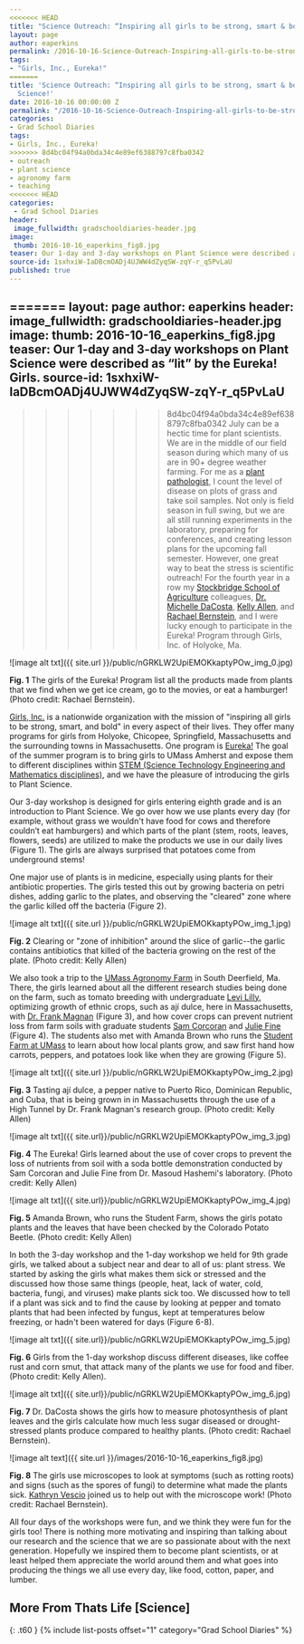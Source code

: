 ```yaml
---
<<<<<<< HEAD
title: "Science Outreach: “Inspiring all girls to be strong, smart & bold” with Plant Science!"
layout: page
author: eaperkins
permalink: /2016-10-16-Science-Outreach-Inspiring-all-girls-to-be-strong-smart-bold-with-Plant-Science-AllanPerkins/
tags:
- "Girls, Inc., Eureka!"
=======
title: 'Science Outreach: “Inspiring all girls to be strong, smart & bold” with Plant
  Science!'
date: 2016-10-16 00:00:00 Z
permalink: "/2016-10-16-Science-Outreach-Inspiring-all-girls-to-be-strong-smart-bold-with-Plant-Science-AllanPerkins/"
categories:
- Grad School Diaries
tags:
- Girls, Inc., Eureka!
>>>>>>> 8d4bc04f94a0bda34c4e89ef6388797c8fba0342
- outreach
- plant science
- agronomy farm
- teaching
<<<<<<< HEAD
categories:
 - Grad School Diaries
header:
 image_fullwidth: gradschooldiaries-header.jpg
image:
 thumb: 2016-10-16_eaperkins_fig8.jpg
teaser: Our 1-day and 3-day workshops on Plant Science were described as “lit” by the Eureka! Girls.
source-id: 1sxhxiW-IaDBcmOADj4UJWW4dZyqSW-zqY-r_q5PvLaU
published: true
---
```

=======
layout: page
author: eaperkins
header:
  image_fullwidth: gradschooldiaries-header.jpg
image:
  thumb: 2016-10-16_eaperkins_fig8.jpg
teaser: Our 1-day and 3-day workshops on Plant Science were described as “lit” by
  the Eureka! Girls.
source-id: 1sxhxiW-IaDBcmOADj4UJWW4dZyqSW-zqY-r_q5PvLaU
---

>>>>>>> 8d4bc04f94a0bda34c4e89ef6388797c8fba0342
July can be a hectic time for plant scientists.  We are in the middle of our field season during which many of us are in 90+ degree weather farming. For me as a [plant ](http://thatslifesci.com.s3-website-us-east-1.amazonaws.com/2016-05-02-what-is-phytopathology-eallanperkins/)[pathologist](http://thatslifesci.com.s3-website-us-east-1.amazonaws.com/2016-05-02-what-is-phytopathology-eallanperkins/), I count the level of disease on plots of grass and take soil samples.  Not only is field season in full swing, but we are all still running experiments in the laboratory, preparing for conferences, and creating lesson plans for the upcoming fall semester.  However, one great way to beat the stress is scientific outreach! For the fourth year in a row my [Stockbridge School of Agriculture](https://stockbridge.cns.umass.edu/) colleagues, [Dr. Michelle DaCosta](https://stockbridge.cns.umass.edu/michelle-dacosta), [Kelly Allen](https://gpls.cns.umass.edu/pb/directory/kelly-allen), and [Rachael Bernstein](https://gpls.cns.umass.edu/pb/directory/rachael-bernstein), and I were lucky enough to participate in the Eureka! Program through Girls, Inc. of Holyoke, Ma.  

![image alt txt]({{ site.url }}/public/nGRKLW2UpiEMOKkaptyPOw_img_0.jpg)

**Fig. 1** The girls of the Eureka! Program list all the products made from plants that we find when we get ice cream, go to the movies, or eat a hamburger! (Photo credit: Rachael Bernstein).

[Girls, Inc.](https://www.girlsincholyoke.org/) is a nationwide organization with the mission of "inspiring all girls to be strong, smart, and bold" in every aspect of their lives.  They offer many programs for girls from Holyoke, Chicopee, Springfield, Massachusetts and the surrounding towns in Massachusetts. One program is [Eureka!](https://www.girlsincholyoke.org/what-we-do)  The goal of the summer program is to bring girls to UMass Amherst and expose them to different disciplines within [STEM (Science Technology Engineering and Mathematics disciplines)](http://www.stemedcoalition.org/), and we have the pleasure of introducing the girls to Plant Science.  

Our 3-day workshop is designed for girls entering eighth grade and is an introduction to Plant Science.  We go over how we use plants every day (for example, without grass we wouldn't have food for cows and therefore couldn’t eat hamburgers) and which parts of the plant (stem, roots, leaves, flowers, seeds) are utilized to make the products we use in our daily lives (Figure 1).  The girls are always surprised that potatoes come from underground stems!

One major use of plants is in medicine, especially using plants for their antibiotic properties.  The girls tested this out by growing bacteria on petri dishes, adding garlic to the plates, and observing  the "cleared" zone where the garlic killed off the bacteria (Figure 2).

![image alt txt]({{ site.url }}/public/nGRKLW2UpiEMOKkaptyPOw_img_1.jpg)

**Fig. 2** Clearing or "zone of inhibition" around the slice of garlic--the garlic contains antibiotics that killed of the bacteria growing on the rest of the plate. (Photo credit: Kelly Allen) 

We also took a trip to the [UMass Agronomy Farm](https://ag.umass.edu/facilities-farms/agronomy-and-vegetable-farm-in-south-deerfield) in South Deerfield, Ma.  There, the girls learned about all the different research studies being done on the farm, such as tomato breeding with undergraduate [Levi Lilly](http://www.umass.edu/turfpathology/research.html), optimizing growth of ethnic crops, such as ají dulce, here in Massachusetts, with [Dr. Frank Magnan](https://stockbridge.cns.umass.edu/frank-mangan) (Figure 3), and how cover crops can prevent nutrient loss from farm soils with graduate students [Sam Corcoran](https://gpls.cns.umass.edu/pb/directory/samantha-glaze%E2%80%93corcoran) and [Julie Fine](https://gpls.cns.umass.edu/pb/directory/julie-stultz--fine) (Figure 4).  The students also met with Amanda Brown who runs the [Student Farm at UMass](https://stockbridge.cns.umass.edu/student-farm) to learn about how local plants grow, and saw first hand how carrots, peppers, and potatoes look like when they are growing (Figure 5).

![image alt txt]({{ site.url }}/public/nGRKLW2UpiEMOKkaptyPOw_img_2.jpg)

**Fig. 3**  Tasting ají dulce, a pepper native to Puerto Rico, Dominican Republic, and Cuba, that is being grown in in Massachusetts through the use of a High Tunnel by Dr. Frank Magnan's research group. (Photo credit: Kelly Allen)

![image alt txt]({{ site.url}}/public/nGRKLW2UpiEMOKkaptyPOw_img_3.jpg)

**Fig. 4** The Eureka! Girls learned about the use of cover crops to prevent the loss of nutrients from soil with a soda bottle demonstration conducted by Sam Corcoran and Julie Fine from Dr. Masoud Hashemi's laboratory.  (Photo credit: Kelly Allen)

![image alt txt]({{ site.url}}/public/nGRKLW2UpiEMOKkaptyPOw_img_4.jpg)

**Fig. 5** Amanda Brown, who runs the Student Farm, shows the girls potato plants and the leaves that have been checked by the Colorado Potato Beetle. (Photo credit: Kelly Allen) 

In both the 3-day workshop and the 1-day workshop we held for 9th grade girls, we talked about a subject near and dear to all of us: plant stress.  We started by asking the girls what makes them sick or stressed and the discussed how those same things (people, heat, lack of water, cold, bacteria, fungi, and viruses) make plants sick too.  We discussed how to tell if a plant was sick and to find the cause by looking at pepper and tomato plants that had been infected by fungus, kept at temperatures below freezing, or hadn't been watered for days (Figure 6-8).

![image alt txt]({{ site.url}}/public/nGRKLW2UpiEMOKkaptyPOw_img_5.jpg)

**Fig. 6**  Girls from the 1-day workshop discuss different diseases, like coffee rust and corn smut, that attack many of the plants we use for food and fiber. (Photo credit: Kelly Allen).

![image alt txt]({{ site.url}}/public/nGRKLW2UpiEMOKkaptyPOw_img_6.jpg)

**Fig. 7** Dr. DaCosta shows the girls how to measure photosynthesis of plant leaves and the girls calculate how much less sugar diseased or drought-stressed plants produce compared to healthy plants. (Photo credit: Rachael Bernstein). 

![image alt text]({{ site.url }}/images/2016-10-16_eaperkins_fig8.jpg)

**Fig. 8** The girls use microscopes to look at symptoms (such as rotting roots) and signs (such as the spores of fungi) to determine what made the plants sick.  [Kathryn Vescio](https://gpls.cns.umass.edu/pb/directory/kathryn-vescio) joined us to help out with the microscope work! (Photo credit: Rachael Bernstein).

All four days of the workshops were fun, and we think they were fun for the girls too!  There is nothing more motivating and inspiring than talking about our research and the science that we are so passionate about with the next generation. Hopefully we inspired them to become plant scientists, or at least helped them appreciate the world around them and what goes into producing the things we all use every day, like food, cotton, paper, and lumber.

## More From Thats Life [Science]
{: .t60 }
{% include list-posts offset="1" category="Grad School Diaries" %}
